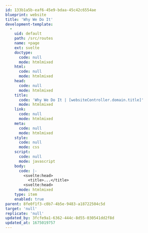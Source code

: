 ```yaml
---
id: 133b1a5b-eaf6-45e9-bdaa-45c42c6554ae
blueprint: website
title: 'Why We Do It'
development-template:
  -
    uid: default
    path: /src/routes
    name: +page
    ext: svelte
    doctype:
      code: null
      mode: htmlmixed
    html:
      code: null
      mode: htmlmixed
    head:
      code: null
      mode: htmlmixed
    title:
      code: 'Why We Do It | [websiteController.domain.title]'
      mode: htmlmixed
    link:
      code: null
      mode: htmlmixed
    meta:
      code: null
      mode: htmlmixed
    style:
      code: null
      mode: css
    script:
      code: null
      mode: javascript
    body:
      code: |-
        <svelte:head>
          <title>...</title>
        <svelte:head>
      mode: htmlmixed
    type: item
    enabled: true
parent: 8fe0f1f3-c0b7-4b5e-9483-a18722504c5d
target: 'null'
replicate: 'null'
updated_by: 3fcfe9a1-6362-444c-8d55-030541dd2f8d
updated_at: 1675019757
---
```

